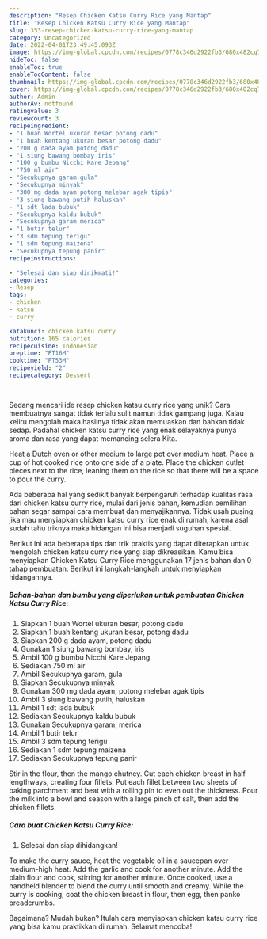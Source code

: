 ```yaml
---
description: "Resep Chicken Katsu Curry Rice yang Mantap"
title: "Resep Chicken Katsu Curry Rice yang Mantap"
slug: 353-resep-chicken-katsu-curry-rice-yang-mantap
category: Uncategorized
date: 2022-04-01T23:49:45.093Z
image: https://img-global.cpcdn.com/recipes/0778c346d2922fb3/680x482cq70/chicken-katsu-curry-rice-foto-resep-utama.jpg
hideToc: false
enableToc: true
enableTocContent: false
thumbnail: https://img-global.cpcdn.com/recipes/0778c346d2922fb3/680x482cq70/chicken-katsu-curry-rice-foto-resep-utama.jpg
cover: https://img-global.cpcdn.com/recipes/0778c346d2922fb3/680x482cq70/chicken-katsu-curry-rice-foto-resep-utama.jpg
author: Admin
authorAv: notfound
ratingvalue: 3
reviewcount: 3
recipeingredient:
- "1 buah Wortel ukuran besar potong dadu"
- "1 buah kentang ukuran besar potong dadu"
- "200 g dada ayam potong dadu"
- "1 siung bawang bombay iris"
- "100 g bumbu Nicchi Kare Jepang"
- "750 ml air"
- "Secukupnya garam gula"
- "Secukupnya minyak"
- "300 mg dada ayam potong melebar agak tipis"
- "3 siung bawang putih haluskan"
- "1 sdt lada bubuk"
- "Secukupnya kaldu bubuk"
- "Secukupnya garam merica"
- "1 butir telur"
- "3 sdm tepung terigu"
- "1 sdm tepung maizena"
- "Secukupnya tepung panir"
recipeinstructions:

- "Selesai dan siap dinikmati!"
categories:
- Resep
tags:
- chicken
- katsu
- curry

katakunci: chicken katsu curry 
nutrition: 165 calories
recipecuisine: Indonesian
preptime: "PT16M"
cooktime: "PT53M"
recipeyield: "2"
recipecategory: Dessert

---
```





Sedang mencari ide resep chicken katsu curry rice yang unik? Cara membuatnya sangat tidak terlalu sulit namun tidak gampang juga. Kalau keliru mengolah maka hasilnya tidak akan memuaskan dan bahkan tidak sedap. Padahal chicken katsu curry rice yang enak selayaknya punya aroma dan rasa yang dapat memancing selera Kita.





Heat a Dutch oven or other medium to large pot over medium heat. Place a cup of hot cooked rice onto one side of a plate. Place the chicken cutlet pieces next to the rice, leaning them on the rice so that there will be a space to pour the curry.

Ada beberapa hal yang sedikit banyak berpengaruh terhadap kualitas rasa dari chicken katsu curry rice, mulai dari jenis bahan, kemudian pemilihan bahan segar sampai cara membuat dan menyajikannya. Tidak usah pusing jika mau menyiapkan chicken katsu curry rice enak di rumah, karena asal sudah tahu triknya maka hidangan ini bisa menjadi suguhan spesial.






Berikut ini ada beberapa tips dan trik praktis yang dapat diterapkan untuk mengolah chicken katsu curry rice yang siap dikreasikan. Kamu bisa menyiapkan Chicken Katsu Curry Rice menggunakan 17 jenis bahan dan 0 tahap pembuatan. Berikut ini langkah-langkah untuk menyiapkan hidangannya.

<!--inarticleads1-->

##### Bahan-bahan dan bumbu yang diperlukan untuk pembuatan Chicken Katsu Curry Rice:

1. Siapkan 1 buah Wortel ukuran besar, potong dadu
1. Siapkan 1 buah kentang ukuran besar, potong dadu
1. Siapkan 200 g dada ayam, potong dadu
1. Gunakan 1 siung bawang bombay, iris
1. Ambil 100 g bumbu Nicchi Kare Jepang
1. Sediakan 750 ml air
1. Ambil Secukupnya garam, gula
1. Siapkan Secukupnya minyak
1. Gunakan 300 mg dada ayam, potong melebar agak tipis
1. Ambil 3 siung bawang putih, haluskan
1. Ambil 1 sdt lada bubuk
1. Sediakan Secukupnya kaldu bubuk
1. Gunakan Secukupnya garam, merica
1. Ambil 1 butir telur
1. Ambil 3 sdm tepung terigu
1. Sediakan 1 sdm tepung maizena
1. Sediakan Secukupnya tepung panir


Stir in the flour, then the mango chutney. Cut each chicken breast in half lengthways, creating four fillets. Put each fillet between two sheets of baking parchment and beat with a rolling pin to even out the thickness. Pour the milk into a bowl and season with a large pinch of salt, then add the chicken fillets. 

<!--inarticleads2-->

##### Cara buat Chicken Katsu Curry Rice:


1. Selesai dan siap dihidangkan!

To make the curry sauce, heat the vegetable oil in a saucepan over medium-high heat. Add the garlic and cook for another minute. Add the plain flour and cook, stirring for another minute. Once cooked, use a handheld blender to blend the curry until smooth and creamy. While the curry is cooking, coat the chicken breast in flour, then egg, then panko breadcrumbs. 

Bagaimana? Mudah bukan? Itulah cara menyiapkan chicken katsu curry rice yang bisa kamu praktikkan di rumah. Selamat mencoba!
